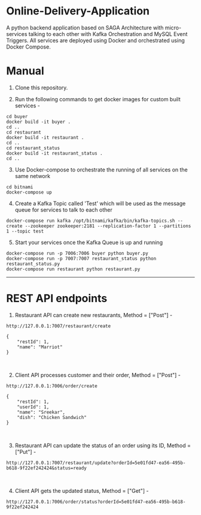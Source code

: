 # Online-Delivery-Application
A python backend application based on SAGA Architecture with micro-services talking to each other with Kafka Orchestration and MySQL Event Triggers. All services are deployed using Docker and orchestrated using Docker Compose.

# Manual
1) Clone this repository.

2) Run the following commands to get docker images for custom built services -
```
cd buyer
docker build -it buyer .
cd ..
cd restaurant
docker build -it restaurant .
cd ..
cd restaurant_status
docker build -it restaurant_status .
cd ..
```
3) Use Docker-compose to orchestrate the running of all services on the same network
```
cd bitnami
docker-compose up
```
4) Create a Kafka Topic called 'Test' which will be used as the message queue for services to talk to each other
```
docker-compose run kafka /opt/bitnami/kafka/bin/kafka-topics.sh --create --zookeeper zookeeper:2181 --replication-factor 1 --partitions 1 --topic test
```
5) Start your services once the Kafka Queue is up and running
```
docker-compose run -p 7006:7006 buyer python buyer.py
docker-compose run -p 7007:7007 restaurant_status python restaurant_status.py
docker-compose run restaurant python restaurant.py
```
---
# REST API endpoints
1) Restaurant API can create new restaurants, Method = ["Post"] - <br/>
```
http://127.0.0.1:7007/restaurant/create
```

```
{
	"restId": 1,
	"name": "Marriot"
}
```
<br/>

2) Client API processes customer and their order, Method = ["Post"] - <br/>
```
http://127.0.0.1:7006/order/create
```
```
{
	"restId": 1,
	"userId": 1,
	"name": "Sreekar",
	"dish": "Chicken Sandwich"
}
```
<br/>

3) Restaurant API can update the status of an order using its ID, Method = ["Put"] - <br/>
```
http://127.0.0.1:7007/restaurant/update?orderId=5e01fd47-ea56-495b-b618-9f22ef242424&status=ready
```
<br/>

4) Client API gets the updated status, Method = ["Get"] - <br/>
```
http://127.0.0.1:7006/order/status?orderId=5e01fd47-ea56-495b-b618-9f22ef242424
```


